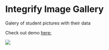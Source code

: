 # Integrify Image Gallery

Galery of student pictures with their data

Check out demo [here:](https://antonijak.github.io/10-Image-Gallery/)

![](example.gif)

